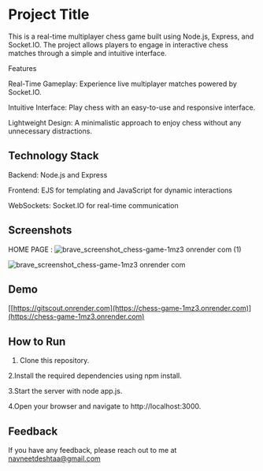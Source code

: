 
# Project Title
This is a real-time multiplayer chess game built using Node.js, Express, and Socket.IO. The project allows players to engage in interactive chess matches through a simple and intuitive interface.

Features

Real-Time Gameplay: Experience live multiplayer matches powered by Socket.IO.

Intuitive Interface: Play chess with an easy-to-use and responsive interface.

Lightweight Design: A minimalistic approach to enjoy chess without any unnecessary distractions.

## Technology Stack

Backend: Node.js and Express

Frontend: EJS for templating and JavaScript for dynamic interactions

WebSockets: Socket.IO for real-time communication


## Screenshots

HOME PAGE :
![brave_screenshot_chess-game-1mz3 onrender com (1)](https://github.com/user-attachments/assets/01c7b529-da76-4182-9967-c21c49491657)

![brave_screenshot_chess-game-1mz3 onrender com](https://github.com/user-attachments/assets/650d44d0-8071-4744-bcce-027db0a31240)


## Demo

[[https://gitscout.onrender.com](https://chess-game-1mz3.onrender.com)](https://chess-game-1mz3.onrender.com)

## How to Run
1. Clone this repository.

2.Install the required dependencies using npm install.

3.Start the server with node app.js.

4.Open your browser and navigate to http://localhost:3000.



## Feedback

If you have any feedback, please reach out to me at navneetdeshtaa@gmail.com

